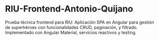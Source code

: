 # RIU-Frontend-Antonio-Quijano
Prueba técnica frontend para RIU: Aplicación SPA en Angular para gestión de superhéroes con funcionalidades CRUD, paginación, y filtrado. Implementado con Angular Material, servicios reactivos y testing.
